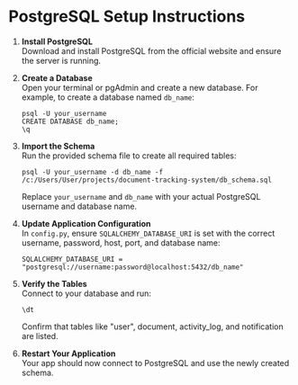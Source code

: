 # PostgreSQL Setup Instructions

1. **Install PostgreSQL**  
   Download and install PostgreSQL from the official website and ensure the server is running.

2. **Create a Database**  
   Open your terminal or pgAdmin and create a new database. For example, to create a database named `db_name`:
   ```
   psql -U your_username
   CREATE DATABASE db_name;
   \q
   ```
3. **Import the Schema**  
   Run the provided schema file to create all required tables:
   ```
   psql -U your_username -d db_name -f /c:/Users/User/projects/document-tracking-system/db_schema.sql
   ```
   Replace `your_username` and `db_name` with your actual PostgreSQL username and database name.

4. **Update Application Configuration**  
   In `config.py`, ensure `SQLALCHEMY_DATABASE_URI` is set with the correct username, password, host, port, and database name:
   ```
   SQLALCHEMY_DATABASE_URI = "postgresql://username:password@localhost:5432/db_name"
   ```
   
5. **Verify the Tables**  
   Connect to your database and run:
   ```
   \dt
   ```
   Confirm that tables like "user", document, activity_log, and notification are listed.

6. **Restart Your Application**  
   Your app should now connect to PostgreSQL and use the newly created schema.
